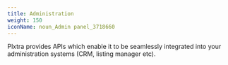 ```yaml
---
title: Administration
weight: 150
iconName: noun_Admin panel_3718660
---
```


Plxtra provides APIs which enable it to be seamlessly integrated into your administration systems (CRM, listing manager etc).
